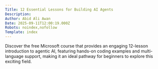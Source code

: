 ```yaml
---
Title: 12 Essential Lessons for Building AI Agents
Description: 
Author: Abid Ali Awan
Date: 2025-09-11T12:00:19.000Z
Robots: noindex,nofollow
Template: index
---
```

Discover the free Microsoft course that provides an engaging 12-lesson introduction to agentic AI, featuring hands-on coding examples and multi-language support, making it an ideal pathway for beginners to explore this exciting field.
